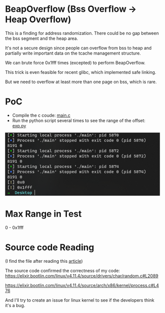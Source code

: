 # BeapOverflow (Bss Overflow -> Heap Overflow)

This is a finding for address randomization. There could be no gap between the bss segment and the heap area.

It's not a secure design since people can overflow from bss to heap and partially write important data on the tcache management structure. 

We can brute force 0x1fff times (excepted) to perform BeapOverflow.

This trick is even feasible for recent glibc, which implemented safe linking.

But we need to overflow at least more than one page on bss, which is rare.


# PoC
- Compile the c coude: [main.c](./main.c)
- Run the python script several times to see the range of the offset: [exp.py](./exp.py)

![PoC](image.png)

# Max Range in Test
0 - 0x1fff

# Source code Reading
(I find the file after reading this [article][1])

The source code confirmed the correctness of my code:
https://elixir.bootlin.com/linux/v4.11.4/source/drivers/char/random.c#L2089

https://elixir.bootlin.com/linux/v4.11.4/source/arch/x86/kernel/process.c#L476

And I'll try to create an issue for linux kernel to see if the developers think it's a bug.


[1]: https://www.cnblogs.com/wangaohui/p/7122653.html
